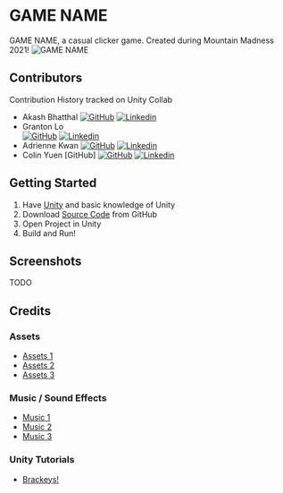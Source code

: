# GAME NAME
GAME NAME, a casual clicker game.
Created during Mountain Madness 2021!
![GAME NAME](https://i.imgur.com/tlBdid2.png "GAME NAME")


## Contributors
Contribution History tracked on Unity Collab
- Akash Bhatthal 
[![GitHub](https://github.githubassets.com/images/modules/logos_page/GitHub-Mark.png "GitHub")](https://github.com/abhatthal)
[![Linkedin](https://content.linkedin.com/content/dam/me/business/en-us/amp/brand-site/v2/bg/LI-Bug.svg.original.svg "LinkedIn")](https://www.linkedin.com/in/akash-bhatthal/)
- Granton Lo  
[![GitHub](https://github.githubassets.com/images/modules/logos_page/GitHub-Mark.png "GitHub")](https://github.com/granbraan) 
[![Linkedin](https://content.linkedin.com/content/dam/me/business/en-us/amp/brand-site/v2/bg/LI-Bug.svg.original.svg "LinkedIn")](https://www.linkedin.com/in/granton-lo-0589a5140/)
- Adrienne Kwan 
[![GitHub](https://github.githubassets.com/images/modules/logos_page/GitHub-Mark.png "GitHub")](https://github.com/papashirogane) 
[![Linkedin](https://content.linkedin.com/content/dam/me/business/en-us/amp/brand-site/v2/bg/LI-Bug.svg.original.svg "LinkedIn")](https://www.linkedin.com/in/akwan/)
- Colin Yuen 
[GitHub]
[![GitHub](https://github.githubassets.com/images/modules/logos_page/GitHub-Mark.png "GitHub")](https://github.com/ColinKYuen) 
[![Linkedin](https://content.linkedin.com/content/dam/me/business/en-us/amp/brand-site/v2/bg/LI-Bug.svg.original.svg "LinkedIn")](https://www.linkedin.com/in/colinyuen)

## Getting Started
1. Have [Unity](https://unity.com/) and basic knowledge of Unity
2. Download [Source Code](https://github.com/ColinKYuen/Mountain-Madness-2021/archive/master.zip) from GitHub
3. Open Project in Unity
4. Build and Run!

## Screenshots
TODO

## Credits
### Assets
- [Assets 1](TODO)
- [Assets 2](TODO)
- [Assets 3](TODO)
### Music / Sound Effects
- [Music 1](TODO)
- [Music 2](TODO)
- [Music 3](TODO)
### Unity Tutorials
- [Brackeys!](https://www.youtube.com/channel/UCYbK_tjZ2OrIZFBvU6CCMiA)

